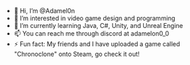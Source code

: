 - 👋 Hi, I’m @Adamel0n
- 👀 I’m interested in video game design and programming
- 🌱 I’m currently learning Java, C#, Unity, and Unreal Engine
- 📫 You can reach me through discord at adamelon0_0
- ⚡ Fun fact: My friends and I have uploaded a game called "Chronoclone" onto Steam, go check it out!

<!---
Adamel0n/Adamel0n is a ✨ special ✨ repository because its `README.md` (this file) appears on your GitHub profile.
You can click the Preview link to take a look at your changes.
--->
